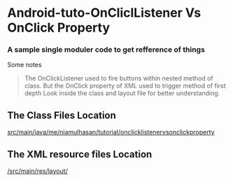 # Android-tuto-OnCliclListener Vs OnClick Property

### A sample single moduler code to get refference of things

Some notes
>The OnClickListener used to fire buttons within nested method of class.
>But the OnClick property of XML used to trigger method of first depth
Look inside the class and layout file for better understanding.

## The Class Files Location
[src/main/java/me/niamulhasan/tutorial/onclicklistenervsonclickproperty](src/main/java/me/niamulhasan/tutorial/onclicklistenervsonclickproperty)

## The XML resource files Location
[/src/main/res/layout/](/src/main/res/layout/)
